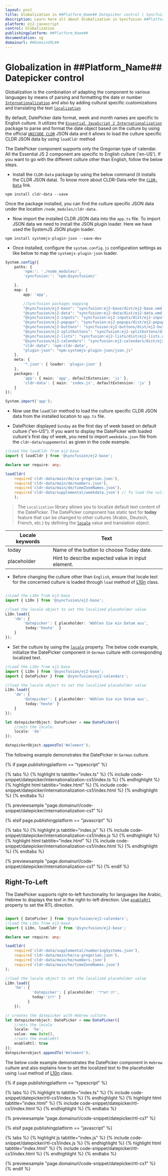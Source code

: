 ```yaml
---
layout: post
title: Globalization in ##Platform_Name## Datepicker control | Syncfusion
description: Learn here all about Globalization in Syncfusion ##Platform_Name## Datepicker control of Syncfusion Essential JS 2 and more.
platform: ej2-javascript
control: Globalization 
publishingplatform: ##Platform_Name##
documentation: ug
domainurl: ##DomainURL##
---
```


# Globalization in ##Platform_Name## Datepicker control

Globalization is the combination of  adapting the component to various languages by means of parsing and formatting the date or number [`Internationalization`](../common/internationalization/) and also by adding cultural specific customizations and translating the text [`localization`](../common/localization/)

By default, DatePicker date format, week and month names are specific to English culture. It utilizes the [`Essential JavaScript 2 Internationalization`](../common/internationalization/) package to parse and format the date object based on the culture by using the official [`UNICODE CLDR`](http://cldr.unicode.org/) JSON data and it allows to load the culture specific CLDR JSON data by using `loadCldr` method

The DatePicker component supports only the Gregorian type of calendar. All the Essential JS 2 component are specific to English culture ('en-US'). If you want to go with the different culture other than English, follow the below steps.

* Install the `CLDR-Data` package by using the below command (it installs the CLDR JSON data). To know more about CLDR-Data refer the
 [`CLDR-Data`](http://cldr.unicode.org/index/cldr-spec/json) link.

```
npm install cldr-data --save
```

Once the package installed, you can find the culture specific JSON data under the location `/node_modules/cldr-data`.

* Now import the installed CLDR JSON data into the `app.ts` file. To import JSON data we need to install the JSON plugin loader. Here we have used the SystemJS JSON plugin loader.

```
npm install systemjs-plugin-json --save-dev
```

* Once installed, configure the `system.config.js` configuration settings as like below to map the `systemjs-plugin-json` loader.

```ts
System.config({
    paths: {
        'npm:': './node_modules/',
        'syncfusion:': 'npm:@syncfusion/'

    },
    map: {
        app: 'app',

        //Syncfusion packages mapping
        "@syncfusion/ej2-base": "syncfusion:ej2-base/dist/ej2-base.umd.min.js",
        "@syncfusion/ej2-data": "syncfusion:ej2-data/dist/ej2-data.umd.min.js",
        "@syncfusion/ej2-inputs": "syncfusion:ej2-inputs/dist/ej2-inputs.umd.min.js",
        "@syncfusion/ej2-popups": "syncfusion:ej2-popups/dist/ej2-popups.umd.min.js",
        "@syncfusion/ej2-buttons": "syncfusion:ej2-buttons/dist/ej2-buttons.umd.min.js",
        "@syncfusion/ej2-splitbuttons": "syncfusion:ej2-splitbuttons/dist/ej2-splitbuttons.umd.min.js",
        "@syncfusion/ej2-lists": "syncfusion:ej2-lists/dist/ej2-lists.umd.min.js",
        "@syncfusion/ej2-calendars": "syncfusion:ej2-calendars/dist/ej2-calendars.umd.min.js",
        "cldr-data": 'npm:cldr-data',
        "plugin-json": "npm:systemjs-plugin-json/json.js"
    },
    meta: {
        '*.json': { loader: 'plugin-json' }
    },
    packages: {
        'app': { main: 'app', defaultExtension: 'js' },
        'cldr-data': { main: 'index.js', defaultExtension: 'js' }
    }
});

System.import('app');

```

* Now use the `loadCldr` method to load the culture specific CLDR JSON data from the installed location to `app.ts` file.

* DatePicker displayed `Sunday` as the first day of week based on default culture ("en-US"). If you want to display the DatePicker with loaded culture's first day of week, you need to import `weekdata.json` file from the `cldr-data/suppemental` as given in the code example.

```ts
//Load the loadCldr from ej2-base
import { loadCldr } from '@syncfusion/ej2-base';

declare var require: any;

loadCldr(
    require('cldr-data/main/de/ca-gregorian.json'),
    require('cldr-data/main/de/numbers.json'),
    require('cldr-data/main/de/timeZoneNames.json'),
    require('cldr-data/supplemental/weekdata.json') // To load the culture based first day of week
    );
```

> The `Localization` library allows you to localize default text content of the DatePicker. The DatePicker component has static text for  **today** feature that can be changed to other cultures (Arabic, Deutsch, French, etc.) by defining the [`locale`](../api/datepicker#locale) value and translation object.

Locale keywords |Text
-----|-----
today | Name of the button to choose Today date.
placeholder | Hint to describe expected value in input element.

* Before changing the culture other than `English`, ensure that locale text for the concerned culture is loaded through `load` method of
[L10n](../api/base/l10n#load) class.

```ts

//Load the L10n from ej2-base
import { L10n } from '@syncfusion/ej2-base';

//load the locale object to set the localized placeholder value
L10n.load({
    'de': {
        'datepicker': { placeholder: 'Wählen Sie ein Datum aus',
         today:'heute'  }
    }
});
```

* Set the culture by using the [`locale`](../api/datepicker#locale) property. The below code example, initialize the DatePicker component in `German` culture with corresponding localized text.

```ts
//Load the L10n from ej2-base
import { L10n } from '@syncfusion/ej2-base';
import { DatePicker } from '@syncfusion/ej2-calendars';

//load the locale object to set the localized placeholder value
L10n.load({
    'de': {
        'datepicker': { placeholder: 'Wählen Sie ein Datum aus',
         today:'heute' }
    }
});

let datepickerObject: DatePicker = new DatePicker({
    //sets the locale.
    locale: 'de'
});

datepickerObject.appendTo('#element');
```

The following example demonstrates the DatePicker in `German` culture.

{% if page.publishingplatform == "typescript" %}

 {% tabs %}
{% highlight ts tabtitle="index.ts" %}
{% include code-snippet/datepicker/internationalization-cs1/index.ts %}
{% endhighlight %}
{% highlight html tabtitle="index.html" %}
{% include code-snippet/datepicker/internationalization-cs1/index.html %}
{% endhighlight %}
{% endtabs %}
        
{% previewsample "page.domainurl/code-snippet/datepicker/internationalization-cs1" %}

{% elsif page.publishingplatform == "javascript" %}

{% tabs %}
{% highlight js tabtitle="index.js" %}
{% include code-snippet/datepicker/internationalization-cs1/index.js %}
{% endhighlight %}
{% highlight html tabtitle="index.html" %}
{% include code-snippet/datepicker/internationalization-cs1/index.html %}
{% endhighlight %}
{% endtabs %}

{% previewsample "page.domainurl/code-snippet/datepicker/internationalization-cs1" %}
{% endif %}

## Right-To-Left

The DatePicker supports right-to-left functionality for languages like Arabic, Hebrew to displays the text in the right-to-left direction. Use
[`enableRtl`](../api/datepicker#enablertl) property to set the RTL direction.

```ts

import { DatePicker } from '@syncfusion/ej2-calendars';
//Load the L10n from ej2-base
import { L10n, loadCldr } from '@syncfusion/ej2-base';

declare var require: any;

loadCldr(
    require('cldr-data/supplemental/numberingSystems.json'),
    require('cldr-data/main/he/ca-gregorian.json'),
    require('cldr-data/main/he/numbers.json')
    require('cldr-data/main/he/timeZoneNames.json')
);

//load the locale object to set the localized placeholder value
L10n.load({
    'he': {
            'datepicker': { placeholder: 'הזן תאריך',
            today:'היום' }
          }
    });

// creates the datepicker with Hebrew culture.
let datepickerobject: DatePicker = new DatePicker({
    //sets the locale
    locale: 'he',
    value: new Date(),
    //sets the enableRtl
    enableRtl: true
});
datepickerobject.appendTo('#element');

```

The below code example demonstrates the DatePicker component in `Hebrew` culture and also explains how to set the localized text to
the placeholder using `load` method of [L10n](../api/base/l10n#load) class.

{% if page.publishingplatform == "typescript" %}

 {% tabs %}
{% highlight ts tabtitle="index.ts" %}
{% include code-snippet/datepicker/rtl-cs1/index.ts %}
{% endhighlight %}
{% highlight html tabtitle="index.html" %}
{% include code-snippet/datepicker/rtl-cs1/index.html %}
{% endhighlight %}
{% endtabs %}
        
{% previewsample "page.domainurl/code-snippet/datepicker/rtl-cs1" %}

{% elsif page.publishingplatform == "javascript" %}

{% tabs %}
{% highlight js tabtitle="index.js" %}
{% include code-snippet/datepicker/rtl-cs1/index.js %}
{% endhighlight %}
{% highlight html tabtitle="index.html" %}
{% include code-snippet/datepicker/rtl-cs1/index.html %}
{% endhighlight %}
{% endtabs %}

{% previewsample "page.domainurl/code-snippet/datepicker/rtl-cs1" %}
{% endif %}